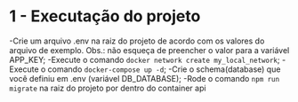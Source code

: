 # 1 - Executação do projeto
-Crie um arquivo .env na raiz do projeto de acordo com os valores do arquivo de exemplo. Obs.: não esqueça de preencher o valor para a variável APP_KEY;
-Execute o comando `docker network create my_local_network`;
-Execute o comando `docker-compose up -d`;
-Crie o schema(database) que você definiu em .env (variável DB_DATABASE);
-Rode o comando `npm run migrate` na raiz do projeto por dentro do container api